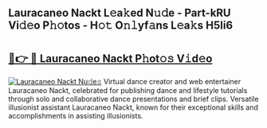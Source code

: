 ## Lauracaneo Nackt L𝚎a𝚔ed N𝚞𝚍e - Part-kRU Vi𝚍𝚎o P𝚑𝚘tos - H𝚘𝚝 O𝚗𝚕yf𝚊ns L𝚎a𝚔s H5Ii6

# <h2><a href="http://kfcrcvg.oniu.top/?m=Lauracaneo+Nackt">🔗👉 🔴 Lauracaneo Nackt P𝚑ot𝚘𝚜 V𝚒d𝚎o</a></h2>

[![Lauracaneo Nackt Nu𝚍e𝚜](https://i.imgur.com/0qMVB7G.gif)](http://kfcrcvg.oniu.top/?m=Lauracaneo+Nackt)
Virtual dance creator and web entertainer Lauracaneo Nackt, celebrated for publishing dance and lifestyle tutorials through solo and collaborative dance presentations and brief clips. Versatile illusionist assistant Lauracaneo Nackt, known for their exceptional skills and accomplishments in assisting illusionists.  
